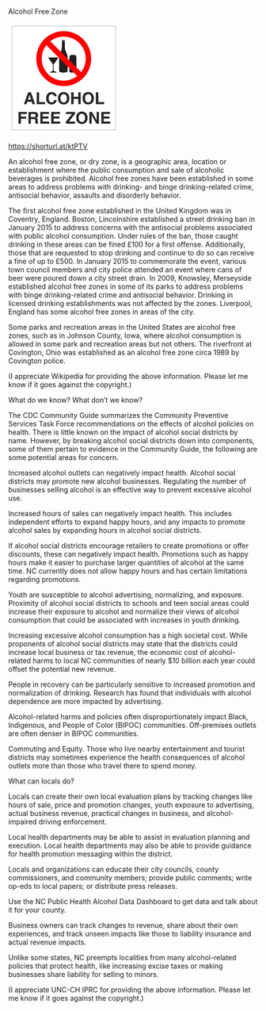 Alcohol Free Zone

![Alcohol Free Zone](https://github.com/ywangnccu/ywang/blob/main/images/FreeAlcoholZone.png)

https://shorturl.at/ktPTV

An alcohol free zone, or dry zone, is a geographic area, location or establishment where the public consumption and sale of alcoholic beverages is prohibited. 
Alcohol free zones have been established in some areas to address problems with drinking- and binge drinking-related crime, 
antisocial behavior, assaults and disorderly behavior.

The first alcohol free zone established in the United Kingdom was in Coventry, England. 
Boston, Lincolnshire established a street drinking ban in January 2015 to address concerns with the antisocial problems associated with public alcohol consumption. 
Under rules of the ban, those caught drinking in these areas can be fined £100 for a first offense. 
Additionally, those that are requested to stop drinking and continue to do so can receive a fine of up to £500. 
In January 2015 to commemorate the event, various town council members and city police attended an event where cans of beer were poured down a city street drain. 
In 2009, Knowsley, Merseyside established alcohol free zones in some of its parks to address problems with binge drinking-related crime and antisocial behavior. 
Drinking in licensed drinking establishments was not affected by the zones. Liverpool, England has some alcohol free zones in areas of the city.

Some parks and recreation areas in the United States are alcohol free zones, 
such as in Johnson County, Iowa, where alcohol consumption is allowed in some park and recreation areas but not others. 
The riverfront at Covington, Ohio was established as an alcohol free zone circa 1989 by Covington police.

(I appreciate Wikipedia for providing the above information. Please let me know if it goes against the copyright.)

What do we know? What don’t we know?

The CDC Community Guide summarizes the Community Preventive Services Task Force recommendations on the effects of alcohol policies on health. 
There is little known on the impact of alcohol social districts by name. However, by breaking alcohol social districts down into components, 
some of them pertain to evidence in the Community Guide, the following are some potential areas for concern.

Increased alcohol outlets can negatively impact health. Alcohol social districts may promote new alcohol businesses.
Regulating the number of businesses selling alcohol is an effective way to prevent excessive alcohol use.

Increased hours of sales can negatively impact health.
This includes independent efforts to expand happy hours, and any impacts to promote alcohol sales by expanding hours in alcohol social districts.

If alcohol social districts encourage retailers to create promotions or offer discounts,
these can negatively impact health. Promotions such as happy hours make it easier to purchase larger quantities of alcohol at the same time. 
NC currently does not allow happy hours and has certain limitations regarding promotions.

Youth are susceptible to alcohol advertising, normalizing, and exposure. 
Proximity of alcohol social districts to schools and teen social areas could 
increase their exposure to alcohol and normalize their views of alcohol consumption that could be associated with increases in youth drinking.

Increasing excessive alcohol consumption has a high societal cost. 
While proponents of alcohol social districts may state that the districts could increase local business or tax revenue, 
the economic cost of alcohol-related harms to local NC communities of nearly $10 billion each year could offset the potential new revenue.

People in recovery can be particularly sensitive to increased promotion and normalization of drinking. 
Research has found that individuals with alcohol dependence are more impacted by advertising.

Alcohol-related harms and policies often disproportionately impact Black, Indigenous, and People of Color (BIPOC) communities. 
Off-premises outlets are often denser in BIPOC communities.

Commuting and Equity. Those who live nearby entertainment and tourist districts may sometimes experience the health consequences of alcohol outlets 
more than those who travel there to spend money.

What can locals do?

Locals can create their own local evaluation plans by tracking changes like hours of sale, price and promotion changes, 
youth exposure to advertising, actual business revenue, practical changes in business, and alcohol-impaired driving enforcement.

Local health departments may be able to assist in evaluation planning and execution. 
Local health departments may also be able to provide guidance for health promotion messaging within the district.

Locals and organizations can educate their city councils, county commissioners, and community members; provide public comments; 
write op-eds to local papers; or distribute press releases.

Use the NC Public Health Alcohol Data Dashboard to get data and talk about it for your county.

Business owners can track changes to revenue, share about their own experiences, 
and track unseen impacts like those to liability insurance and actual revenue impacts.

Unlike some states, NC preempts localities from many alcohol-related policies that protect health, 
like increasing excise taxes or making businesses share liability for selling to minors.

(I appreciate UNC-CH IPRC for providing the above information. Please let me know if it goes against the copyright.)
